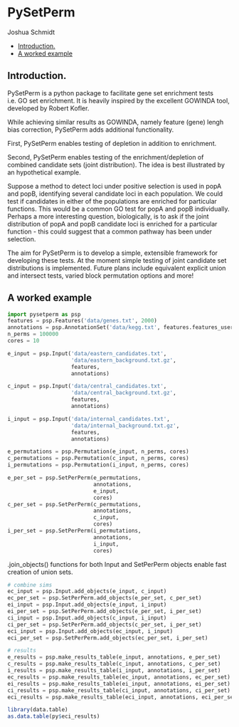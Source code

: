 PySetPerm
================
Joshua Schmidt

-   [Introduction.](#introduction)
-   [A worked example](#a-worked-example)

## Introduction.

PySetPerm is a python package to facilitate gene set enrichment tests
i.e. GO set enrichment. It is heavily inspired by the excellent GOWINDA
tool, developed by Robert Kofler.

While achieving similar results as GOWINDA, namely feature (gene) lengh
bias correction, PySetPerm adds additional functionality.

First, PySetPerm enables testing of depletion in addition to enrichment.

Second, PySetPerm enables testing of the enrichment/depletion of
combined candidate sets (joint distribution). The idea is best
illustrated by an hypothetical example.

Suppose a method to detect loci under positive selection is used in popA
and popB, identifying several candidate loci in each population. We
could test if candidates in either of the populations are enriched for
particular functions. This would be a common GO test for popA and popB
individually. Perhaps a more interesting question, biologically, is to
ask if the joint distribution of popA and popB candidate loci is
enriched for a particular function - this could suggest that a common
pathway has been under selection.

The aim for PySetPerm is to develop a simple, extensible framework for
developing these tests. At the moment simple testing of joint candidate
set distributions is implemented. Future plans include equivalent
explicit union and intersect tests, varied block permutation options and
more!

## A worked example

``` python
import pysetperm as psp
features = psp.Features('data/genes.txt', 2000)
annotations = psp.AnnotationSet('data/kegg.txt', features.features_user_def, 5)
n_perms = 100000
cores = 10
```

``` python
e_input = psp.Input('data/eastern_candidates.txt',
                    'data/eastern_background.txt.gz',
                    features,
                    annotations)

c_input = psp.Input('data/central_candidates.txt',
                    'data/central_background.txt.gz',
                    features,
                    annotations)

i_input = psp.Input('data/internal_candidates.txt',
                    'data/internal_background.txt.gz',
                    features,
                    annotations)
```

``` python
e_permutations = psp.Permutation(e_input, n_perms, cores)
c_permutations = psp.Permutation(c_input, n_perms, cores)
i_permutations = psp.Permutation(i_input, n_perms, cores)

e_per_set = psp.SetPerPerm(e_permutations,
                           annotations,
                           e_input,
                           cores)
c_per_set = psp.SetPerPerm(c_permutations,
                           annotations,
                           c_input,
                           cores)
i_per_set = psp.SetPerPerm(i_permutations,
                           annotations,
                           i_input,
                           cores)
```

.join\_objects() functions for both Input and SetPerPerm objects enable
fast creation of union sets.

``` python
# combine sims
ec_input = psp.Input.add_objects(e_input, c_input)
ec_per_set = psp.SetPerPerm.add_objects(e_per_set, c_per_set)
ei_input = psp.Input.add_objects(e_input, i_input)
ei_per_set = psp.SetPerPerm.add_objects(e_per_set, i_per_set)
ci_input = psp.Input.add_objects(c_input, i_input)
ci_per_set = psp.SetPerPerm.add_objects(c_per_set, i_per_set)
eci_input = psp.Input.add_objects(ec_input, i_input)
eci_per_set = psp.SetPerPerm.add_objects(ec_per_set, i_per_set)
```

``` python
# results
e_results = psp.make_results_table(e_input, annotations, e_per_set)
c_results = psp.make_results_table(c_input, annotations, c_per_set)
i_results = psp.make_results_table(i_input, annotations, i_per_set)
ec_results = psp.make_results_table(ec_input, annotations, ec_per_set)
ei_results = psp.make_results_table(ei_input, annotations, ei_per_set)
ci_results = psp.make_results_table(ci_input, annotations, ci_per_set)
eci_results = psp.make_results_table(eci_input, annotations, eci_per_set)
```

``` r
library(data.table)
as.data.table(py$eci_results)
```
